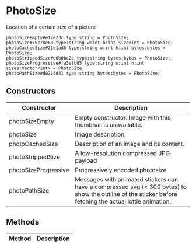 # PhotoSize
Location of a certain size of a picture

```
photoSizeEmpty#e17e23c type:string = PhotoSize;
photoSize#75c78e60 type:string w:int h:int size:int = PhotoSize;
photoCachedSize#21e1ad6 type:string w:int h:int bytes:bytes = PhotoSize;
photoStrippedSize#e0b0bc2e type:string bytes:bytes = PhotoSize;
photoSizeProgressive#fa3efb95 type:string w:int h:int sizes:Vector<int> = PhotoSize;
photoPathSize#d8214d41 type:string bytes:bytes = PhotoSize;
```

## Constructors
| Constructor | Description |
| ---- | ----------- |
| photoSizeEmpty | Empty constructor. Image with this thumbnail is unavailable. |
| photoSize | Image description. |
| photoCachedSize | Description of an image and its content. |
| photoStrippedSize | A low-resolution compressed JPG payload |
| photoSizeProgressive | Progressively encoded photosize |
| photoPathSize | Messages with animated stickers can have a compressed svg (< 300 bytes) to show the outline of the sticker before fetching the actual lottie animation. |


## Methods
| Method | Description |
| ---- | ----------- |


